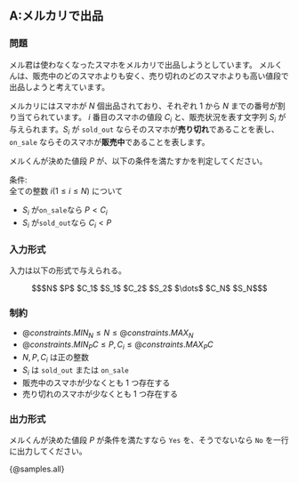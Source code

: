 ## A:メルカリで出品

### 問題
メル君は使わなくなったスマホをメルカリで出品しようとしています。
メルくんは、販売中のどのスマホよりも安く、売り切れのどのスマホよりも高い値段で出品しようと考えています。

メルカリにはスマホが $N$ 個出品されており、それぞれ $1$ から $N$ までの番号が割り当てられています。
$i$ 番目のスマホの値段 $C_i$ と、販売状況を表す文字列 $S_i$ が与えられます。$S_i$ が `sold_out` ならそのスマホが**売り切れ**であることを表し、`on_sale` ならそのスマホが**販売中**であることを表します。

メルくんが決めた値段 $P$ が、以下の条件を満たすかを判定してください。

条件:  
全ての整数 $i (1 \leq i \leq N)$ について

- $S_i$ が`on_sale`なら $P \lt C_i$
- $S_i$ が`sold_out`なら $C_i \lt P$

### 入力形式

入力は以下の形式で与えられる。

``` math
$N$ $P$
$C_1$ $S_1$
$C_2$ $S_2$
$\dots$
$C_N$ $S_N$
```

### 制約

- ${@constraints.MIN_N} \leq N \leq {@constraints.MAX_N}$
- ${@constraints.MIN_PC} \leq P, C_i \leq {@constraints.MAX_PC}$
- $N, P, C_i$ は正の整数
- $S_i$ は `sold_out` または `on_sale`
- 販売中のスマホが少なくとも 1 つ存在する
- 売り切れのスマホが少なくとも 1 つ存在する

### 出力形式

メルくんが決めた値段 $P$ が条件を満たすなら `Yes` を、そうでないなら `No` を一行に出力してください。

{@samples.all}
